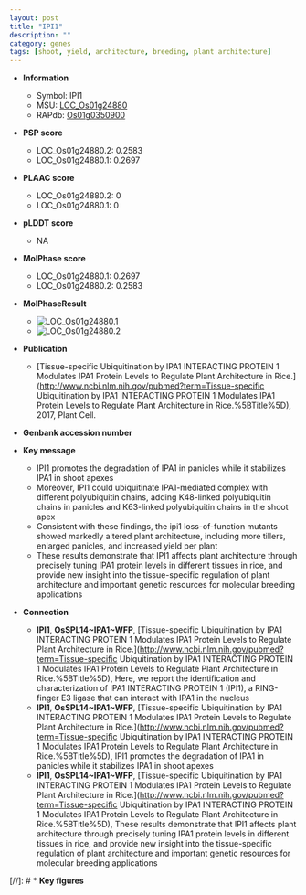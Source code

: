 ```yaml
---
layout: post
title: "IPI1"
description: ""
category: genes
tags: [shoot, yield, architecture, breeding, plant architecture]
---
```


* **Information**  
    + Symbol: IPI1  
    + MSU: [LOC_Os01g24880](http://rice.plantbiology.msu.edu/cgi-bin/ORF_infopage.cgi?orf=LOC_Os01g24880)  
    + RAPdb: [Os01g0350900](http://rapdb.dna.affrc.go.jp/viewer/gbrowse_details/irgsp1?name=Os01g0350900)  

* **PSP score**  
    + LOC_Os01g24880.2: 0.2583 
    + LOC_Os01g24880.1: 0.2697 

* **PLAAC score**  
    + LOC_Os01g24880.2: 0 
    + LOC_Os01g24880.1: 0 

* **pLDDT score**
    + NA


* **MolPhase score**
    + LOC_Os01g24880.1: 0.2697
    + LOC_Os01g24880.2: 0.2583

* **MolPhaseResult**
    + ![LOC_Os01g24880.1](https://ricepsp.github.io/pictures/LOC_Os01g/LOC_Os01g24880.1.png)
    + ![LOC_Os01g24880.2](https://ricepsp.github.io/pictures/LOC_Os01g/LOC_Os01g24880.2.png)

* **Publication**  
    + [Tissue-specific Ubiquitination by IPA1 INTERACTING PROTEIN 1 Modulates IPA1 Protein Levels to Regulate Plant Architecture in Rice.](http://www.ncbi.nlm.nih.gov/pubmed?term=Tissue-specific Ubiquitination by IPA1 INTERACTING PROTEIN 1 Modulates IPA1 Protein Levels to Regulate Plant Architecture in Rice.%5BTitle%5D), 2017, Plant Cell.

* **Genbank accession number**  

* **Key message**  
    + IPI1 promotes the degradation of IPA1 in panicles while it stabilizes IPA1 in shoot apexes
    + Moreover, IPI1 could ubiquitinate IPA1-mediated complex with different polyubiquitin chains, adding K48-linked polyubiquitin chains in panicles and K63-linked polyubiquitin chains in the shoot apex
    + Consistent with these findings, the ipi1 loss-of-function mutants showed markedly altered plant architecture, including more tillers, enlarged panicles, and increased yield per plant
    + These results demonstrate that IPI1 affects plant architecture through precisely tuning IPA1 protein levels in different tissues in rice, and provide new insight into the tissue-specific regulation of plant architecture and important genetic resources for molecular breeding applications

* **Connection**  
    + __IPI1__, __OsSPL14~IPA1~WFP__, [Tissue-specific Ubiquitination by IPA1 INTERACTING PROTEIN 1 Modulates IPA1 Protein Levels to Regulate Plant Architecture in Rice.](http://www.ncbi.nlm.nih.gov/pubmed?term=Tissue-specific Ubiquitination by IPA1 INTERACTING PROTEIN 1 Modulates IPA1 Protein Levels to Regulate Plant Architecture in Rice.%5BTitle%5D),  Here, we report the identification and characterization of IPA1 INTERACTING PROTEIN 1 (IPI1), a RING-finger E3 ligase that can interact with IPA1 in the nucleus
    + __IPI1__, __OsSPL14~IPA1~WFP__, [Tissue-specific Ubiquitination by IPA1 INTERACTING PROTEIN 1 Modulates IPA1 Protein Levels to Regulate Plant Architecture in Rice.](http://www.ncbi.nlm.nih.gov/pubmed?term=Tissue-specific Ubiquitination by IPA1 INTERACTING PROTEIN 1 Modulates IPA1 Protein Levels to Regulate Plant Architecture in Rice.%5BTitle%5D),  IPI1 promotes the degradation of IPA1 in panicles while it stabilizes IPA1 in shoot apexes
    + __IPI1__, __OsSPL14~IPA1~WFP__, [Tissue-specific Ubiquitination by IPA1 INTERACTING PROTEIN 1 Modulates IPA1 Protein Levels to Regulate Plant Architecture in Rice.](http://www.ncbi.nlm.nih.gov/pubmed?term=Tissue-specific Ubiquitination by IPA1 INTERACTING PROTEIN 1 Modulates IPA1 Protein Levels to Regulate Plant Architecture in Rice.%5BTitle%5D),  These results demonstrate that IPI1 affects plant architecture through precisely tuning IPA1 protein levels in different tissues in rice, and provide new insight into the tissue-specific regulation of plant architecture and important genetic resources for molecular breeding applications

[//]: # * **Key figures**  


